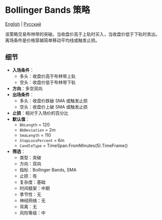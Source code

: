 # Bollinger Bands 策略
[English](README.md) | [Русский](README_ru.md)

该策略交易布林带的突破。当收盘价高于上轨时买入，当收盘价低于下轨时卖出。离场条件是价格穿越简单移动平均线或触发止损。

## 细节

- **入场条件**：
  - 多头：收盘价高于布林带上轨
  - 空头：收盘价低于布林带下轨
- **方向**：多空双向
- **出场条件**：
  - 多头：收盘价跌破 SMA 或触发止损
  - 空头：收盘价上破 SMA 或触发止损
- **止损**：相对于入场价的百分比
- **默认值**：
  - `BbLength` = 120
  - `BbDeviation` = 2m
  - `SmaLength` = 110
  - `StopLossPercent` = 6m
  - `CandleType` = TimeSpan.FromMinutes(5).TimeFrame()
- **筛选**：
  - 类型：突破
  - 方向：双向
  - 指标：Bollinger Bands, SMA
  - 止损：有
  - 复杂度：基础
  - 时间框架：中期
  - 季节性：无
  - 神经网络：无
  - 背离：无
  - 风险等级：中
